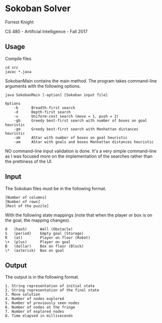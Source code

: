 Sokoban Solver
==============

Forrest Knight

CS 480 - Artificial Intelligence - Fall 2017

Usage
-----

Compile files

    cd src
    javac *.java

SokobanMain contains the main method. The program takes command-line arguments with
the following options.

    java SokobanMain [-option] [Sokoban input file]

    Options
        -b      Breadth-first search
        -d      Depth-first search
        -u      Uniform-cost search (move = 1, push = 2)
        -gb     Greedy best-first search with number of boxes on goal heuristic
        -gm     Greedy best-first search with Manhattan distances heuristic
        -ab     AStar with number of boxes on goal heuristic
        -am     AStar with goals and boxes Manhattan distances heuristic

NO command-line input validation is done. It's a very simple command-line as I
was focused more on the implementation of the searches rather than the prettiness
of the UI.

Input
-----

The Sokoban files must be in the following format.

    [Number of columns]
    [Number of rows]
    [Rest of the puzzle]

With the following state mappings (note that when the player or box is on the
  goal, the mapping changes).

    0   (hash)      Wall (Obstacle)
    S   (period)    Empty goal (Storage)
    R   (at)        Player on floor (Robot)
    \+  (plus)      Player on goal
    B   (dollar)    Box on floor (Block)
    \*  (asterisk)  Box on goal

Output
------

The output is in the following format.

    1. String representation of initial state
    2. String representation of the final state
    3. Move solution
    4. Number of nodes explored
    5. Number of previously seen nodes
    6. Number of nodes at the fringe
    7. Number of explored nodes
    8. Time elapsed in milliseconds
